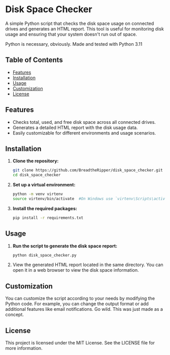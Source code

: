 # Disk Space Checker

A simple Python script that checks the disk space usage on connected drives and generates an HTML report. This tool is useful for monitoring disk usage and ensuring that your system doesn't run out of space.

Python is necessary, obviously. Made and tested with Python 3.11

## Table of Contents

- [Features](#features)
- [Installation](#installation)
- [Usage](#usage)
- [Customization](#customization)
- [License](#license)

## Features

- Checks total, used, and free disk space across all connected drives.
- Generates a detailed HTML report with the disk usage data.
- Easily customizable for different environments and usage scenarios.

## Installation

1. **Clone the repository:**
   ```bash
   git clone https://github.com/BreadtheRipper/disk_space_checker.git
   cd disk_space_checker

2. **Set up a virtual environment:**
    ```bash
    python -m venv virtenv
    source virtenv/bin/activate  #On Windows use `virtenv\Scripts\activate`

3. **Install the required packages:**
    ```bash
    pip install -r requirements.txt

## Usage

1. **Run the script to generate the disk space report:**
    ```bash
    python disk_space_checker.py

2. View the generated HTML report located in the same directory. You can open it in a web browser to view the disk space information.

## Customization

You can customize the script according to your needs by modifying the Python code. 
For example, you can change the output format or add additional features like email notifications. Go wild. This was just made as a concept.

## License 

This project is licensed under the MIT License. See the LICENSE file for more information.

